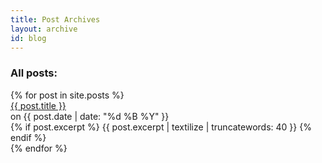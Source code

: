 ```yaml
---
title: Post Archives
layout: archive
id: blog
---
```


<div class="post-list">
	<h3>All posts:</h3>
{% for post in site.posts %}
	<div class='entry'>
		<div class='post-header'><a href="{{ post.url }}">{{ post.title }}</a><div class='metadata'>on {{ post.date | date: "%d %B %Y" }}</div></div>
		<div class='excerpt'>
		{% if post.excerpt %}
			{{ post.excerpt | textilize | truncatewords: 40 }}
		{% endif %}
		</div>
	</div>
{% endfor %}
</div>
